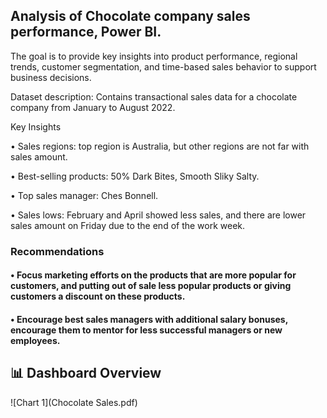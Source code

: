 ## Analysis of Chocolate company sales performance, Power BI. 

The goal is to provide key insights into product performance, regional trends, customer segmentation, and time-based sales behavior to support business decisions.

Dataset description: Contains transactional sales data for a chocolate company from January to August 2022.

Key Insights


•	Sales regions: top region is Australia, but other regions are not far with sales amount.

•	Best-selling products: 50% Dark Bites, Smooth Sliky Salty.

•	Top sales manager: Ches Bonnell.

•	Sales lows: February and April showed less sales, and there are lower sales amount on Friday due to the end of the work week.

### Recommendations


#### •	Focus marketing efforts on the products that are more popular for customers, and putting out of sale less popular products or giving customers a discount on these products.

#### •	Encourage best sales managers with additional salary bonuses, encourage them to mentor for less successful managers or new employees.

## 📊 Dashboard Overview

![Chart 1](Chocolate Sales.pdf)


